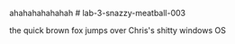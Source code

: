 ahahahahahahah # lab-3-snazzy-meatball-003

the quick brown fox jumps over Chris's shitty windows OS
